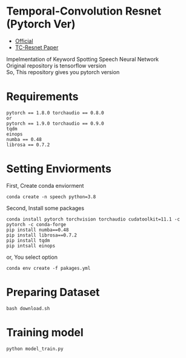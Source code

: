 # Temporal-Convolution Resnet (Pytorch Ver)
- [Official](https://github.com/hyperconnect/TC-ResNet)  
- [TC-Resnet Paper](https://arxiv.org/pdf/1904.03814.pdf)  
  
Impelmentation of Keyword Spotting Speech Neural Network  
Original repository is tensorflow version  
So, This repository gives you pytorch version  
# Requirements
```
pytorch == 1.8.0 torchaudio == 0.8.0
or
pytorch == 1.9.0 torchaudio == 0.9.0
tqdm
einops
numba == 0.48
librosa == 0.7.2
```
# Setting Enviorments
First, Create conda enviorment
```
conda create -n speech python=3.8
```
Second, Install some packages
```
conda install pytorch torchvision torchaudio cudatoolkit=11.1 -c pytorch -c conda-forge
pip install numba==0.48
pip install librosa==0.7.2
pip install tqdm 
pip intsall einops
```
or, You select option
```
conda env create -f pakages.yml
```
# Preparing Dataset
```
bash download.sh
```
# Training model
```
python model_train.py
```
